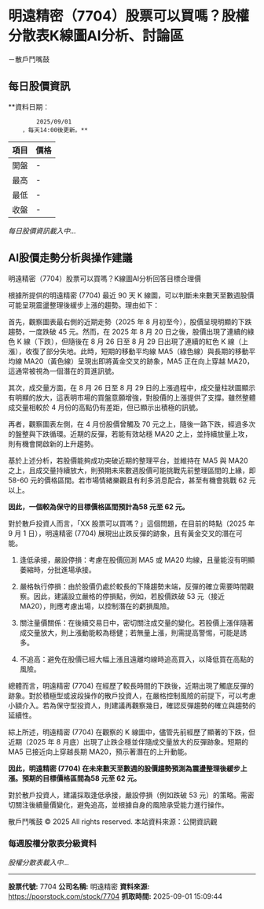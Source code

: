 # 明遠精密（7704）股票可以買嗎？股權分散表K線圖AI分析、討論區
－散戶鬥嘴鼓

## 每日股價資訊

**資料日期：
        
            2025/09/01
        ，每天14:00後更新。**

| 項目 | 價格 |
|------|------|
| 開盤 | - |
| 最高 | - |
| 最低 | - |
| 收盤 | - |

*每日股價資訊載入中...*

## AI股價走勢分析與操作建議

明遠精密（7704）股票可以買嗎？K線圖AI分析回答目標合理價

根據所提供的明遠精密 (7704) 最近 90 天 K 線圖，可以判斷未來數天至數週股價可能呈現震盪整理後緩步上漲的趨勢。理由如下：

首先，觀察圖表最右側的近期走勢（2025 年 8 月初至今），股價呈現明顯的下跌趨勢，一度跌破 45 元。然而，在 2025 年 8 月 20 日之後，股價出現了連續的綠色 K 線（下跌），但隨後在 8 月 26 日至 8 月 29 日出現了連續的紅色 K 線（上漲），收復了部分失地。此時，短期的移動平均線 MA5（綠色線）與長期的移動平均線 MA20（黃色線）呈現出即將黃金交叉的跡象，MA5 正在向上穿越 MA20，這通常被視為一個潛在的買進訊號。

其次，成交量方面，在 8 月 26 日至 8 月 29 日的上漲過程中，成交量柱狀圖顯示有明顯的放大，這表明市場的買盤意願增強，對股價的上漲提供了支撐。雖然整體成交量相較於 4 月份的高點仍有差距，但已顯示出積極的訊號。

再者，觀察圖表左側，在 4 月份股價曾觸及 70 元之上，隨後一路下跌，經過多次的盤整與下跌循環。近期的反彈，若能有效站穩 MA20 之上，並持續放量上攻，則有機會開啟新的上升趨勢。

基於上述分析，若股價能夠成功突破近期的整理平台，並維持在 MA5 與 MA20 之上，且成交量持續放大，則預期未來數週股價可能挑戰先前整理區間的上緣，即 58-60 元的價格區間。若市場情緒樂觀且有利多消息配合，甚至有機會挑戰 62 元以上。

**因此，一個較為保守的目標價格區間預計為58 元至 62 元。**

對於散戶投資人而言，「XX 股票可以買嗎？」這個問題，在目前的時點（2025 年 9 月 1 日），明遠精密 (7704) 展現出止跌反彈的跡象，且有黃金交叉的潛在可能。

1.  逢低承接，嚴設停損：考慮在股價回測 MA5 或 MA20 均線，且量能沒有明顯萎縮時，分批進場承接。

2.  嚴格執行停損：由於股價仍處於較長的下降趨勢末端，反彈的確立需要時間觀察。因此，建議設立嚴格的停損點，例如，若股價跌破 53 元（接近 MA20），則應考慮出場，以控制潛在的虧損風險。

3.  關注量價關係：在後續交易日中，密切關注成交量的變化。若股價上漲伴隨著成交量放大，則上漲動能較為穩健；若無量上漲，則需提高警惕，可能是誘多。

4.  不追高：避免在股價已經大幅上漲且遠離均線時追高買入，以降低買在高點的風險。

總體而言，明遠精密 (7704) 在經歷了較長時間的下跌後，近期出現了觸底反彈的跡象。對於積極型或波段操作的散戶投資人，在嚴格控制風險的前提下，可以考慮小額介入。若為保守型投資人，則建議再觀察幾日，確認反彈趨勢的確立與趨勢的延續性。

綜上所述，明遠精密 (7704) 在觀察的 K 線圖中，儘管先前經歷了顯著的下跌，但近期（2025 年 8 月底）出現了止跌企穩並伴隨成交量放大的反彈跡象。短期的 MA5 已接近向上穿越長期 MA20，預示著潛在的上升動能。

**因此，明遠精密 (7704) 在未來數天至數週的股價趨勢預測為震盪整理後緩步上漲。預期的目標價格區間為58 元至 62 元。**

對於散戶投資人，建議採取逢低承接，嚴設停損（例如跌破 53 元）的策略。需密切關注後續量價變化，避免追高，並根據自身的風險承受能力進行操作。

散戶鬥嘴鼓 © 2025 All rights reserved. 本站資料來源：公開資訊觀

### 每週股權分散表分級資料

*股權分散表載入中...*

---

**股票代號:** 7704
**公司名稱:** 明遠精密
**資料來源:** https://poorstock.com/stock/7704
**抓取時間:** 2025-09-01 15:09:44